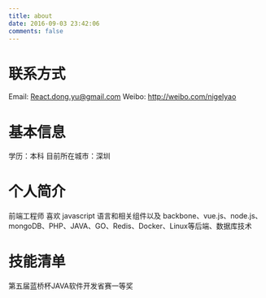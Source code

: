 ```yaml
---
title: about
date: 2016-09-03 23:42:06
comments: false
---
```


# 联系方式
Email: React.dong.yu@gmail.com
Weibo: http://weibo.com/nigelyao

# 基本信息
学历：本科
目前所在城市：深圳

# 个人简介
前端工程师 
喜欢 javascript 语言和相关组件以及 backbone、vue.js、node.js、mongoDB、PHP、JAVA、GO、Redis、Docker、Linux等后端、数据库技术

<!--
# 技能清单
后端语言：Java/Node/PHP
前端框架：zepto/jQuery/jQuery EasyUI/Bootstrap/AngularJS/
前端工具：sass/compass/impressjs/hexo/requirejs/seajs
数据库相关：MySQL/SQL Server/Redis/
版本管理、文档和自动化部署工具：Svn/Git/Grunt/Gulp
单元测试：PHPUnit/SimpleTest/Qunit 
Web框架：ThinkPHP/Spring MVC/CodeIgniter

-->

# 技能清单
第五届蓝桥杯JAVA软件开发省赛一等奖
